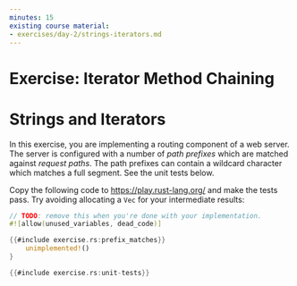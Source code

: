 ```yaml
---
minutes: 15
existing course material:
- exercises/day-2/strings-iterators.md
---
```


<!-- NOTES:
Something that involves a long-ish method chain (`someiter.foo().bar().bing().collect()`)
-->
# Exercise: Iterator Method Chaining

# Strings and Iterators

In this exercise, you are implementing a routing component of a web server. The
server is configured with a number of _path prefixes_ which are matched against
_request paths_. The path prefixes can contain a wildcard character which
matches a full segment. See the unit tests below.

Copy the following code to <https://play.rust-lang.org/> and make the tests
pass. Try avoiding allocating a `Vec` for your intermediate results:


```rust
// TODO: remove this when you're done with your implementation.
#![allow(unused_variables, dead_code)]

{{#include exercise.rs:prefix_matches}}
    unimplemented!()
}

{{#include exercise.rs:unit-tests}}
```
